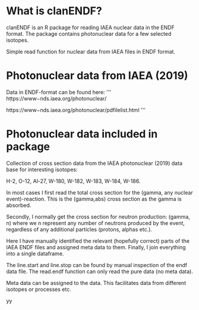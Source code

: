 # What is clanENDF?
clanENDF is an R package for reading IAEA nuclear data in the ENDF format.
The package contains photonuclear data for a few selected isotopes.

Simple read function for nuclear data from IAEA files in ENDF format.

# Photonuclear data from IAEA (2019)
Data in ENDF-format can be found here: 
'''
https://www−nds.iaea.org/photonuclear/

https://www−nds.iaea.org/photonuclear/pdfilelist.html
'''

# Photonuclear data included in package
Collection of cross section data from the IAEA photonuclear (2019)
data base for interesting isotopes:

H-2, O-12, Al-27, W-180, W-182, W-183, W-184, W-186.

In most cases I first read the total cross section for the
(gamma, any nuclear event)-reaction. This is the (gamma,abs)
cross section as the gamma is absorbed.

Secondly, I normally get the cross section for neutron production:
(gamma, n) where we n represent any number of neutrons produced by
the event, regardless of any additional particles (protons, alphas
etc.).

Here I have manually identified the relevant (hopefully correct)
parts of the IAEA ENDF files and assigned meta data to them. Finally,
I join everything into a single dataframe.

The line.start and line.stop can be found by manual inspection
of the endf data file. The read.endf function can only read
the pure data (no meta data).

Meta data can be assigned to the data. This facilitates
data from different isotopes or processes etc.


yy

